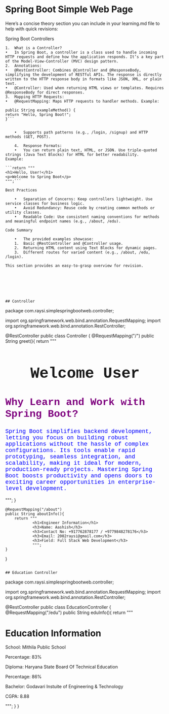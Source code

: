 # Spring Boot Simple Web Page

Here’s a concise theory section you can include in your learning.md file to help with quick revisions:

Spring Boot Controllers

	1.	What is a Controller?
	•	In Spring Boot, a controller is a class used to handle incoming HTTP requests and define how the application responds. It’s a key part of the Model-View-Controller (MVC) design pattern.
	2.	Annotations:
	•	@RestController: Combines @Controller and @ResponseBody, simplifying the development of RESTful APIs. The response is directly written to the HTTP response body in formats like JSON, XML, or plain text.
	•	@Controller: Used when returning HTML views or templates. Requires @ResponseBody for direct responses.
	3.	Mapping HTTP Requests:
	•	@RequestMapping: Maps HTTP requests to handler methods. Example:

```@RequestMapping("/example")
public String exampleMethod() {
return "Hello, Spring Boot!";
}```


	•	Supports path patterns (e.g., /login, /signup) and HTTP methods (GET, POST).

	4.	Response Formats:
	•	You can return plain text, HTML, or JSON. Use triple-quoted strings (Java Text Blocks) for HTML for better readability.
Example:

```return """
<h1>Hello, User!</h1>
<p>Welcome to Spring Boot</p>
""";```

Best Practices

	•	Separation of Concerns: Keep controllers lightweight. Use service classes for business logic.
	•	Avoid Redundancy: Reuse code by creating common methods or utility classes.
	•	Readable Code: Use consistent naming conventions for methods and meaningful endpoint names (e.g., /about, /edu).

Code Summary

	•	The provided examples showcase:
	1.	Basic @RestController and @Controller usage.
	2.	Returning HTML content using Text Blocks for dynamic pages.
	3.	Different routes for varied content (e.g., /about, /edu, /login).

This section provides an easy-to-grasp overview for revision.







## Controller
```
package com.raysi.simplespringbootweb.controller;

import org.springframework.web.bind.annotation.RequestMapping;
import org.springframework.web.bind.annotation.RestController;

@RestController
public class Controller {
    @RequestMapping("/")
    public String greet(){
        return """
                <head>
                    <title>Simple Spring Boot Web</title>
                </head>
                <body>
                    <h1 style="text-align:center; font-family: 'Courier New', Courier, monospace; font-size:xxx-large;">Welcome User</h1>
                    <h2 style="color: purple; font-family: 'Courier New', Courier, monospace; font-size: xx-large;">Why Learn and Work with Spring Boot?</h2>
                    <p style="color: blue; font-family: 'Courier New', Courier, monospace; font-size: large;">
                        Spring Boot simplifies backend development, letting you focus on building robust applications without the hassle of complex configurations. Its tools enable rapid prototyping, seamless integration, and scalability, making it ideal for modern, production-ready projects. Mastering Spring Boot boosts productivity and opens doors to exciting career opportunities in enterprise-level development.
                     </p>
                </body>
                </html>
                """;
    }

    @RequestMapping("/about")
    public String aboutInfo(){
        return """
                <h1>Engineer Information</h1>
                <h3>Name: Aashish</h3>
                <h3>Contact No: +917762878177 / +9779848278176</h3>
                <h3>Email: 2002raysi@gmail.com</h3>
                <h3>Field: Full Stack Web Development</h3>
                """;
    }
}

```

## Education Controller
```
package com.raysi.simplespringbootweb.controller;

import org.springframework.web.bind.annotation.RequestMapping;
import org.springframework.web.bind.annotation.RestController;

@RestController
public class EducationController {
    @RequestMapping("/edu")
    public String eduInfo(){
        return """
                <h1>Education Information</h1>
                <p>School: Mithila Public School</p>
                <p>Percentage: 83%</p>
                <p>Diploma: Haryana State Board Of Technical Education</p>
                <p>Percentage: 86%</p>
                <p>Bachelor: Godavari Instuite of Engineering & Technology</p>
                <p>CGPA: 8.88</p>
                """;
    }
}

```